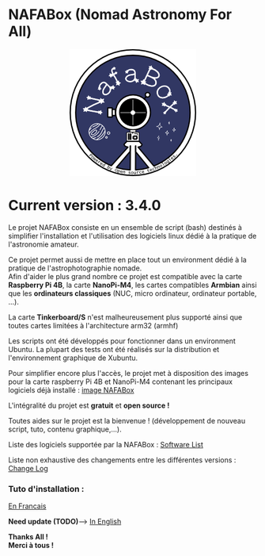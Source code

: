 # NAFABox (Nomad Astronomy For All)

<p align="center">
  <img src="https://github.com/Patrick-81/NAFABox/blob/master/doc/logo_256.png"?raw=true" alt="NAFABox Logo"/>
</p>

# Current version : **3.4.0**

Le projet NAFABox consiste en un ensemble de script (bash) destinés à simplifier l'installation et l'utilisation des logiciels linux dédié à la pratique de l'astronomie amateur.   
                                                                                                        
Ce projet permet aussi de mettre en place tout un environment dédié à la pratique de l'astrophotographie nomade.   
Afin d'aider le plus grand nombre ce projet est compatible avec la carte __Raspberry Pi 4B__, la carte __NanoPi-M4__, les cartes compatibles __Armbian__ ainsi que les __ordinateurs classiques__ (NUC, micro ordinateur, ordinateur portable, ...).    

La carte __Tinkerboard/S__ n'est malheureusement plus supporté ainsi que toutes cartes limitées à l'architecture arm32 (armhf)
                                                                                                        
Les scripts ont été développés pour fonctionner dans un environment Ubuntu. La plupart des tests ont été réalisés sur la distribution et l'environnement graphique de Xubuntu.    

                                                                                                        
Pour simplifier encore plus l'accès, le projet met à disposition des images pour la carte raspberry Pi 4B et NanoPi-M4 contenant les principaux logiciels déjà installé : [image NAFABox](https://github.com/Patrick-81/NAFABox/blob/master/doc/image_install.md)    

                                                                                                        
L'intégralité du projet est __gratuit__ et __open source !__    
                                                                                                        
                                                                                                        

Toutes aides sur le projet est la bienvenue ! (développement de nouveau script, tuto, contenu graphique,...).    


Liste des logiciels supportée par la NAFABox :
[Software List](https://github.com/Patrick-81/NAFABox/blob/master/doc/Software.md)   

Liste non exhaustive des changements entre les différentes versions :
[Change Log](https://github.com/Patrick-81/NAFABox/blob/master/doc/ChangeLog.md)    

### Tuto d'installation :

[En Francais](https://github.com/Patrick-81/NAFABox/blob/master/doc/README_FR.md)    

__Need update (TODO)__--> 
[In English](https://github.com/Patrick-81/NAFABox/blob/master/doc/README_EN.md)    
                                                                                                        
                                                                                                        

**Thanks All !**   
**Merci à tous !**   

